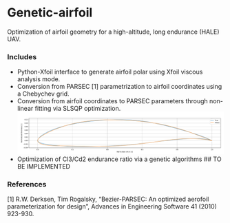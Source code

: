 # Genetic-airfoil

Optimization of airfoil geometry for a high-altitude, long endurance (HALE) UAV.

### Includes 

* Python-Xfoil interface to generate airfoil polar using Xfoil viscous analysis mode.
* Conversion from PARSEC [1] parametrization to airfoil coordinates using a Chebychev grid.
* Conversion from airfoil coordinates to PARSEC parameters through non-linear fitting via SLSQP optimization.
![plot](figs/image.png)
* Optimization of Cl3/Cd2 endurance ratio via a genetic algorithms ## TO BE IMPLEMENTED


### References
[1] R.W. Derksen, Tim Rogalsky, “Bezier-PARSEC: An optimized aerofoil parameterization for design”, Advances in Engineering Software 41 (2010) 923-930.
